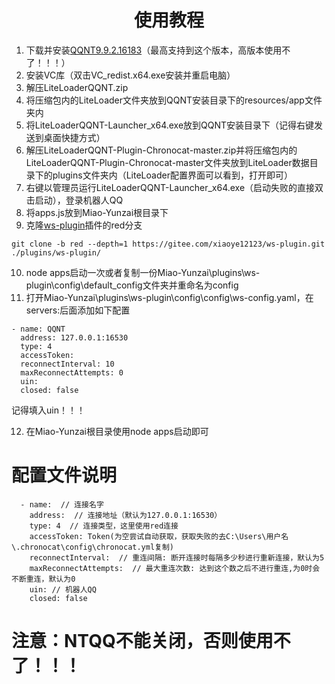 <div align="center">
<h1>使用教程</h1>
</div> 

1. 下载并安装[QQNT9.9.2.16183](https://cowtransfer.com/s/cf45f925cd1346)（最高支持到这个版本，高版本使用不了！！！）
2. 安装VC库（双击VC_redist.x64.exe安装并重启电脑）
3. 解压LiteLoaderQQNT.zip
4. 将压缩包内的LiteLoader文件夹放到QQNT安装目录下的resources/app文件夹内
5. 将LiteLoaderQQNT-Launcher_x64.exe放到QQNT安装目录下（记得右键发送到桌面快捷方式）
6. 解压LiteLoaderQQNT-Plugin-Chronocat-master.zip并将压缩包内的LiteLoaderQQNT-Plugin-Chronocat-master文件夹放到LiteLoader数据目录下的plugins文件夹内（LiteLoader配置界面可以看到，打开即可）
7. 右键以管理员运行LiteLoaderQQNT-Launcher_x64.exe（启动失败的直接双击启动），登录机器人QQ
8. 将apps.js放到Miao-Yunzai根目录下
9. 克隆[ws-plugin](https://gitee.com/xiaoye12123/ws-plugin)插件的red分支
```
git clone -b red --depth=1 https://gitee.com/xiaoye12123/ws-plugin.git ./plugins/ws-plugin/
```
10. node apps启动一次或者复制一份Miao-Yunzai\plugins\ws-plugin\config\default_config文件夹并重命名为config
11. 打开Miao-Yunzai\plugins\ws-plugin\config\config\ws-config.yaml，在servers:后面添加如下配置
```
- name: QQNT
  address: 127.0.0.1:16530
  type: 4
  accessToken: 
  reconnectInterval: 10
  maxReconnectAttempts: 0
  uin: 
  closed: false
```
记得填入uin！！！

12. 在Miao-Yunzai根目录使用node apps启动即可

# 配置文件说明
```
  - name:  // 连接名字
    address:  // 连接地址（默认为127.0.0.1:16530）
    type: 4  // 连接类型，这里使用red连接
    accessToken: Token(为空尝试自动获取，获取失败的去C:\Users\用户名\.chronocat\config\chronocat.yml复制)
    reconnectInterval:  // 重连间隔: 断开连接时每隔多少秒进行重新连接，默认为5
    maxReconnectAttempts:  // 最大重连次数: 达到这个数之后不进行重连,为0时会不断重连，默认为0
    uin: // 机器人QQ
    closed: false
```

# 注意：NTQQ不能关闭，否则使用不了！！！




